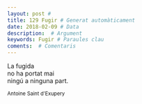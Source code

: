 ```yaml
---
layout: post #
title: 129 Fugir # Generat automàticament
date: 2018-02-09 # Data
description:  # Argument
keywords: Fugir # Paraules clau
coments:  # Comentaris
---
```


La fugida <br />
no ha portat mai <br />
ningú a ninguna part. <br />

<small>Antoine Saint d'Exupery</small>
